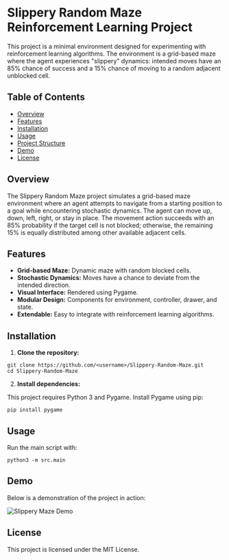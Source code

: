# Slippery Random Maze Reinforcement Learning Project

This project is a minimal environment designed for experimenting with reinforcement learning algorithms. The environment is a grid-based maze where the agent experiences "slippery" dynamics: intended moves have an 85% chance of success and a 15% chance of moving to a random adjacent unblocked cell.

## Table of Contents
- [Overview](#overview)
- [Features](#features)
- [Installation](#installation)
- [Usage](#usage)
- [Project Structure](#project-structure)
- [Demo](#demo)
- [License](#license)

## Overview

The Slippery Random Maze project simulates a grid-based maze environment where an agent attempts to navigate from a starting position to a goal while encountering stochastic dynamics. The agent can move up, down, left, right, or stay in place. The movement action succeeds with an 85% probability if the target cell is not blocked; otherwise, the remaining 15% is equally distributed among other available adjacent cells.

## Features

- **Grid-based Maze:** Dynamic maze with random blocked cells.
- **Stochastic Dynamics:** Moves have a chance to deviate from the intended direction.
- **Visual Interface:** Rendered using Pygame.
- **Modular Design:** Components for environment, controller, drawer, and state.
- **Extendable:** Easy to integrate with reinforcement learning algorithms.

## Installation

1. **Clone the repository:**

```
git clone https://github.com/<username>/Slippery-Random-Maze.git
cd Slippery-Random-Maze
```

2. **Install dependencies:**

This project requires Python 3 and Pygame. Install Pygame using pip:

   ```
   pip install pygame
   ```

## Usage

Run the main script with:

```
python3 -m src.main
```

## Demo

Below is a demonstration of the project in action:

![Slippery Maze Demo](https://github.com/dancher00/Slippery-Random-Maze/blob/main/demo.gif)


## License
This project is licensed under the MIT License.
